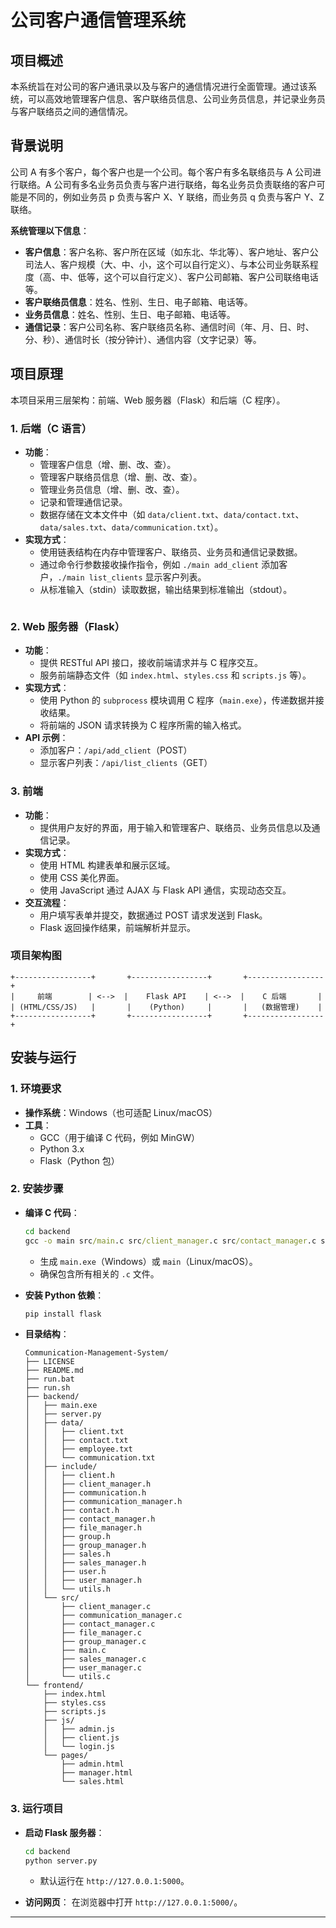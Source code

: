 # **公司客户通信管理系统**

## **项目概述**
本系统旨在对公司的客户通讯录以及与客户的通信情况进行全面管理。通过该系统，可以高效地管理客户信息、客户联络员信息、公司业务员信息，并记录业务员与客户联络员之间的通信情况。

## **背景说明**
公司 A 有多个客户，每个客户也是一个公司。每个客户有多名联络员与 A 公司进行联络。A 公司有多名业务员负责与客户进行联络，每名业务员负责联络的客户可能是不同的，例如业务员 p 负责与客户 X、Y 联络，而业务员 q 负责与客户 Y、Z 联络。

**系统管理以下信息**：
- **客户信息**：客户名称、客户所在区域（如东北、华北等）、客户地址、客户公司法人、客户规模（大、中、小，这个可以自行定义）、与本公司业务联系程度（高、中、低等，这个可以自行定义）、客户公司邮箱、客户公司联络电话等。
- **客户联络员信息**：姓名、性别、生日、电子邮箱、电话等。
- **业务员信息**：姓名、性别、生日、电子邮箱、电话等。
- **通信记录**：客户公司名称、客户联络员名称、通信时间（年、月、日、时、分、秒）、通信时长（按分钟计）、通信内容（文字记录）等。

## **项目原理**
本项目采用三层架构：前端、Web 服务器（Flask）和后端（C 程序）。

### **1. 后端（C 语言）**
- **功能**：
    - 管理客户信息（增、删、改、查）。
    - 管理客户联络员信息（增、删、改、查）。
    - 管理业务员信息（增、删、改、查）。
    - 记录和管理通信记录。
    - 数据存储在文本文件中（如 `data/client.txt`、`data/contact.txt`、`data/sales.txt`、`data/communication.txt`）。
- **实现方式**：
    - 使用链表结构在内存中管理客户、联络员、业务员和通信记录数据。
    - 通过命令行参数接收操作指令，例如 `./main add_client` 添加客户，`./main list_clients` 显示客户列表。
    - 从标准输入（stdin）读取数据，输出结果到标准输出（stdout）。
    ```

### **2. Web 服务器（Flask）**
- **功能**：
    - 提供 RESTful API 接口，接收前端请求并与 C 程序交互。
    - 服务前端静态文件（如 `index.html`、`styles.css` 和 `scripts.js` 等）。
- **实现方式**：
    - 使用 Python 的 `subprocess` 模块调用 C 程序（`main.exe`），传递数据并接收结果。
    - 将前端的 JSON 请求转换为 C 程序所需的输入格式。
- **API 示例**：
    - 添加客户：`/api/add_client`（POST）
    - 显示客户列表：`/api/list_clients`（GET）

### **3. 前端**
- **功能**：
    - 提供用户友好的界面，用于输入和管理客户、联络员、业务员信息以及通信记录。
- **实现方式**：
    - 使用 HTML 构建表单和展示区域。
    - 使用 CSS 美化界面。
    - 使用 JavaScript 通过 AJAX 与 Flask API 通信，实现动态交互。
- **交互流程**：
    - 用户填写表单并提交，数据通过 POST 请求发送到 Flask。
    - Flask 返回操作结果，前端解析并显示。

### **项目架构图**
```
+-----------------+       +-----------------+       +-----------------+
|     前端        | <-->  |    Flask API    | <-->  |    C 后端       |
| (HTML/CSS/JS)   |       |    (Python)     |       |   (数据管理)    |
+-----------------+       +-----------------+       +-----------------+
```

## **安装与运行**

### **1. 环境要求**
- **操作系统**：Windows（也可适配 Linux/macOS）
- **工具**：
    - GCC（用于编译 C 代码，例如 MinGW）
    - Python 3.x
    - Flask（Python 包）

### **2. 安装步骤**
- **编译 C 代码**：
    ```cmd
    cd backend
    gcc -o main src/main.c src/client_manager.c src/contact_manager.c src/employee_manager.c src/communication_manager.c src/file_manager.c -I include
    ```
    - 生成 `main.exe`（Windows）或 `main`（Linux/macOS）。
    - 确保包含所有相关的 `.c` 文件。

- **安装 Python 依赖**：
    ```cmd
    pip install flask
    ```

- **目录结构**：
    ```
    Communication-Management-System/
    ├── LICENSE
    ├── README.md
    ├── run.bat
    ├── run.sh
    ├── backend/
    │   ├── main.exe
    │   ├── server.py
    │   ├── data/
    │   │   ├── client.txt
    │   │   ├── contact.txt
    │   │   ├── employee.txt
    │   │   └── communication.txt
    │   ├── include/
    │   │   ├── client.h
    │   │   ├── client_manager.h
    │   │   ├── communication.h
    │   │   ├── communication_manager.h
    │   │   ├── contact.h
    │   │   ├── contact_manager.h
    │   │   ├── file_manager.h
    │   │   ├── group.h
    │   │   ├── group_manager.h
    │   │   ├── sales.h
    │   │   ├── sales_manager.h
    │   │   ├── user.h
    │   │   ├── user_manager.h
    │   │   └── utils.h
    │   └── src/
    │       ├── client_manager.c
    │       ├── communication_manager.c
    │       ├── contact_manager.c
    │       ├── file_manager.c
    │       ├── group_manager.c
    │       ├── main.c
    │       ├── sales_manager.c
    │       ├── user_manager.c
    │       └── utils.c
    └── frontend/
        ├── index.html
        ├── styles.css
        ├── scripts.js
        ├── js/
        │   ├── admin.js
        │   ├── client.js
        │   └── login.js
        └── pages/
            ├── admin.html
            ├── manager.html
            └── sales.html
    ```

### **3. 运行项目**
- **启动 Flask 服务器**：
    ```cmd
    cd backend
    python server.py
    ```
    - 默认运行在 `http://127.0.0.1:5000`。

- **访问网页**：
    在浏览器中打开 `http://127.0.0.1:5000/`。

---
